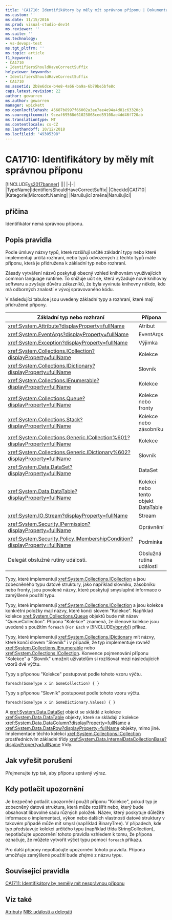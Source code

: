 ```yaml
---
title: 'CA1710: Identifikátory by měly mít správnou příponu | Dokumentace Microsoftu'
ms.custom: ''
ms.date: 11/15/2016
ms.prod: visual-studio-dev14
ms.reviewer: ''
ms.suite: ''
ms.technology:
- vs-devops-test
ms.tgt_pltfrm: ''
ms.topic: article
f1_keywords:
- CA1710
- IdentifiersShouldHaveCorrectSuffix
helpviewer_keywords:
- IdentifiersShouldHaveCorrectSuffix
- CA1710
ms.assetid: 2b8e6dce-b4e8-4a66-ba9a-6b79be5bfe8c
caps.latest.revision: 22
author: gewarren
ms.author: gewarren
manager: wpickett
ms.openlocfilehash: 45687b8997f66002a3ae7ae4e94a4d81c63320c8
ms.sourcegitcommit: 9ceaf69568d61023868ced59108ae4dd46f720ab
ms.translationtype: MT
ms.contentlocale: cs-CZ
ms.lasthandoff: 10/12/2018
ms.locfileid: "49305398"
---
```

# <a name="ca1710-identifiers-should-have-correct-suffix"></a>CA1710: Identifikátory by měly mít správnou příponu
[!INCLUDE[vs2017banner](../includes/vs2017banner.md)]
|||
|-|-|
|TypeName|IdentifiersShouldHaveCorrectSuffix|
|CheckId|CA1710|
|Kategorie|Microsoft.Naming|
|Narušující změna|Narušující|

## <a name="cause"></a>příčina
 Identifikátor nemá správnou příponu.

## <a name="rule-description"></a>Popis pravidla
 Podle úmluvy názvy typů, které rozšiřují určité základní typy nebo které implementují určitá rozhraní, nebo typů odvozených z těchto typů máte příponu, která je přidružena k základní typ nebo rozhraní.

 Zásady vytváření názvů poskytují obecný vzhled knihovnám využívajících common language runtime. To snižuje učit se, která vyžaduje nové knihovny softwaru a zvyšuje důvěru zákazníků, že byla vyvinuta knihovny někdo, kdo má odborných znalostí v vývoj spravovaného kódu.

 V následující tabulce jsou uvedeny základní typy a rozhraní, které mají přidružené přípony.

|Základní typ nebo rozhraní|Přípona|
|--------------------------|------------|
|<xref:System.Attribute?displayProperty=fullName>|Atribut|
|<xref:System.EventArgs?displayProperty=fullName>|EventArgs|
|<xref:System.Exception?displayProperty=fullName>|Výjimka|
|<xref:System.Collections.ICollection?displayProperty=fullName>|Kolekce|
|<xref:System.Collections.IDictionary?displayProperty=fullName>|Slovník|
|<xref:System.Collections.IEnumerable?displayProperty=fullName>|Kolekce|
|<xref:System.Collections.Queue?displayProperty=fullName>|Kolekce nebo fronty|
|<xref:System.Collections.Stack?displayProperty=fullName>|Kolekce nebo zásobníku|
|<xref:System.Collections.Generic.ICollection%601?displayProperty=fullName>|Kolekce|
|<xref:System.Collections.Generic.IDictionary%602?displayProperty=fullName>|Slovník|
|<xref:System.Data.DataSet?displayProperty=fullName>|DataSet|
|<xref:System.Data.DataTable?displayProperty=fullName>|Kolekci nebo tento objekt DataTable|
|<xref:System.IO.Stream?displayProperty=fullName>|Stream|
|<xref:System.Security.IPermission?displayProperty=fullName>|Oprávnění|
|<xref:System.Security.Policy.IMembershipCondition?displayProperty=fullName>|Podmínka|
|Delegát obslužné rutiny události.|Obslužná rutina události|

 Typy, které implementují <xref:System.Collections.ICollection> a jsou zobecněného typu datové struktury, jako například slovníku, zásobníku nebo fronty, jsou povolené názvy, které poskytují smysluplné informace o zamýšlené použití typu.

 Typy, které implementují <xref:System.Collections.ICollection> a jsou kolekce konkrétní položky mají názvy, které končí slovem "Kolekce". Například kolekce <xref:System.Collections.Queue> objektů bude mít název "QueueCollection". Přípona "Kolekce" znamená, že členové kolekce jsou uvedené s použitím `foreach` (`For Each` v [!INCLUDE[vbprvb](../includes/vbprvb-md.md)]) příkaz.

 Typy, které implementují <xref:System.Collections.IDictionary> mít názvy, které končí slovem "Slovník" i v případě, že typ implementuje rovněž <xref:System.Collections.IEnumerable> nebo <xref:System.Collections.ICollection>. Konvence pojmenování příponu "Kolekce" a "Slovník" umožnit uživatelům si rozlišovat mezi následujících vzorů dvě výčtu.

 Typy s příponou "Kolekce" postupovat podle tohoto vzoru výčtu.

```
foreach(SomeType x in SomeCollection) { }
```

 Typy s příponou "Slovník" postupovat podle tohoto vzoru výčtu.

```
foreach(SomeType x in SomeDictionary.Values) { }
```

 A <xref:System.Data.DataSet> objekt se skládá z kolekce <xref:System.Data.DataTable> objekty, které se skládají z kolekce <xref:System.Data.DataColumn?displayProperty=fullName> a <xref:System.Data.DataRow?displayProperty=fullName> objekty, mimo jiné. Implementace těchto kolekcí <xref:System.Collections.ICollection> prostřednictvím základní třídy <xref:System.Data.InternalDataCollectionBase?displayProperty=fullName> třídy.

## <a name="how-to-fix-violations"></a>Jak vyřešit porušení
 Přejmenujte typ tak, aby příponu správný výraz.

## <a name="when-to-suppress-warnings"></a>Kdy potlačit upozornění
 Je bezpečné potlačit upozornění použít příponu "Kolekce", pokud typ je zobecněný datová struktura, která může rozšířit nebo, který bude obsahovat libovolné sadu různých položek. Název, který poskytuje důležité informace o implementaci, výkon nebo dalších vlastností datové struktury v takovém případě může mít smysl (například BinaryTree). V případech, kde typ představuje kolekci určitého typu (například třída StringCollection), nepotlačujte upozornění tohoto pravidla vzhledem k tomu, že přípona označuje, že můžete vytvořit výčet typu pomocí `foreach` příkazu.

 Pro další přípony nepotlačujte upozornění tohoto pravidla. Přípona umožňuje zamýšlené použití bude zřejmé z názvu typu.

## <a name="related-rules"></a>Související pravidla
 [CA1711: Identifikátory by neměly mít nesprávnou příponu](../code-quality/ca1711-identifiers-should-not-have-incorrect-suffix.md)

## <a name="see-also"></a>Viz také
 [Atributy](http://msdn.microsoft.com/library/ee0038ef-b247-4747-a650-3c5c5cd58d8b) [NIB: události a delegáti](http://msdn.microsoft.com/en-us/d98fd58b-fa4f-4598-8378-addf4355a115)



